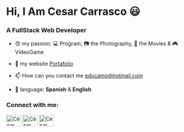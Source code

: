 # Hi, I Am Cesar Carrasco :smiley:
### A FullStack Web Developer

- :heart_eyes: my passion: :computer: Program, :camera: the Photography, :movie_camera: the Movies & :video_game: VideoGame

- :bookmark_tabs: my website [Portafolio](http://eduardocarrasco.photography/Portafolio/)

- :mailbox: How can you contact me educamo@hotmail.com

- :pencil: language: __Spanish__ & __English__


### Connect with me:

<p align="left">
<a href="https://www.facebook.com/cesarcarrascowebdev" target="blank"><img align="center" src="https://cdn.jsdelivr.net/npm/simple-icons@3.0.1/icons/facebook.svg" alt="César Eduardo Carrasco M" height="30" width="40" /></a>
<a href="http://www.instagram.com/swadevelop" target="blank"><img align="center" src="https://cdn.jsdelivr.net/npm/simple-icons@3.0.1/icons/instagram.svg" alt="César Eduardo Carrasco M." height="30" width="40" /></a>
<a href="https://www.linkedin.com/in/educamo/" target="blank"><img align="center" src="https://cdn.jsdelivr.net/npm/simple-icons@3.0.1/icons/linkedin.svg" alt="César Eduardo Carrasco M." height="30" width="40" /></a>
</p>

